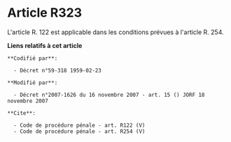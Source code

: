 # Article R323

L'article R. 122 est applicable dans les conditions prévues à l'article R. 254.

**Liens relatifs à cet article**

	**Codifié par**:

	  - Décret n°59-318 1959-02-23

	**Modifié par**:

	  - Décret n°2007-1626 du 16 novembre 2007 - art. 15 () JORF 18 novembre 2007

	**Cite**:

	  - Code de procédure pénale - art. R122 (V)
	  - Code de procédure pénale - art. R254 (V)
